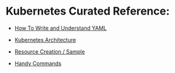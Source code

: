 # Kubernetes Curated Reference:

- [How To Write and Understand YAML](./HowtoWriteYaml.md)

- [Kubernetes Architecture](./Curated%20Reference/Kubernetes%20Architecture/KubernetesArchitecture.md)

- [Resource Creation / Sample](./Curated%20Reference/Resource%20Creation)

- [Handy Commands](./Curated%20Reference/Handy%20Commands.md)
